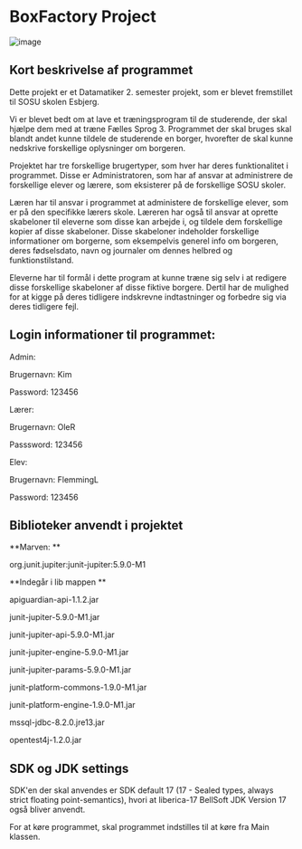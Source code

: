 # BoxFactory Project 

![image](https://cdn.lomax.dk/images/t_item_max/f_auto/v1477924116/produkter/3763000/papkasse-1lags-190-x-190-x-200.jpg)


## Kort beskrivelse af programmet
Dette projekt er et Datamatiker 2. semester projekt, som er blevet fremstillet til SOSU skolen Esbjerg.

Vi er blevet bedt om at lave et træningsprogram til de studerende, der skal hjælpe dem med at træne Fælles Sprog 3. Programmet der skal bruges skal blandt andet kunne tildele de studerende en borger, hvorefter de skal kunne nedskrive forskellige oplysninger om borgeren. 

Projektet har tre forskellige brugertyper, som hver har deres funktionalitet i programmet. Disse er Administratoren, som har af ansvar at administrere de forskellige elever og lærere, som eksisterer på de forskellige SOSU skoler.

Læren har til ansvar i programmet at administere de forskellige elever, som er på den specifikke lærers skole. Læreren har også til ansvar at oprette skabeloner til eleverne som disse kan arbejde i, og tildele dem forskellige kopier af disse skabeloner. Disse skabeloner indeholder forskellige informationer om borgerne, som eksempelvis generel info om borgeren, deres fødselsdato, navn og journaler om dennes helbred og funktionstilstand.

Eleverne har til formål i dette program at kunne træne sig selv i at redigere disse forskellige skabeloner af disse fiktive borgere. Dertil har de mulighed for at kigge på deres tidligere indskrevne indtastninger og forbedre sig via deres tidligere fejl.


##  Login informationer til programmet:


Admin:

Brugernavn: Kim

Password: 123456

Lærer:

Brugernavn: OleR

Passsword: 123456

Elev:

Brugernavn: FlemmingL

Password: 123456

## Biblioteker anvendt i projektet
**Marven: 
**

org.junit.jupiter:junit-jupiter:5.9.0-M1

**Indegår i lib mappen 
**

apiguardian-api-1.1.2.jar

junit-jupiter-5.9.0-M1.jar

junit-jupiter-api-5.9.0-M1.jar

junit-jupiter-engine-5.9.0-M1.jar

junit-jupiter-params-5.9.0-M1.jar

junit-platform-commons-1.9.0-M1.jar

junit-platform-engine-1.9.0-M1.jar

mssql-jdbc-8.2.0.jre13.jar

opentest4j-1.2.0.jar

## SDK og JDK settings

SDK'en der skal anvendes er SDK default 17 (17 - Sealed types, always strict floating point-semantics), hvori at liberica-17 BellSoft JDK Version 17 også bliver anvendt.

For at køre programmet, skal programmet indstilles til at køre fra Main klassen.
